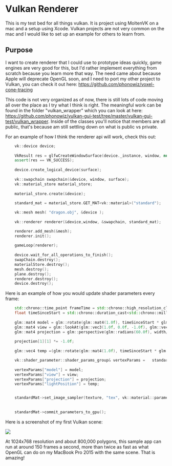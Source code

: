 # Vulkan Renderer

This is my test bed for all things vulkan.  It is project using MoltenVK on a mac and a setup using Xcode.  Vulkan projects are not very common on the mac and I would like to set up an example for others to learn from.

Purpose
----------
I want to create renderer that I could use to prototype ideas quickly, game engines are very good for this, but I'd rather implement everything from scratch because you learn more that way.  The need came about because Apple will deprecate OpenGL soon, and I need to port my other project to Vulkan, you can check it out here: https://github.com/phonowiz/voxel-cone-tracing

This code is not very organized as of now, there is still lots of code moving all over the place as I try what I think is right.  The meaningful work can be found in the folder "vulkan_wrapper" which you can look at here: https://github.com/phonowiz/vulkan-gui-test/tree/master/vulkan-gui-test/vulkan_wrapper.  Inside of the classes you'll notice that members are all public, that's because am still settling down on what is public vs private.   


For an example of how I think the renderer api will work, check this out:



```c++
    vk::device device;
    
    VkResult res = glfwCreateWindowSurface(device._instance, window, nullptr, &surface);
    assert(res == VK_SUCCESS);
    
    device.create_logical_device(surface);
    
    vk::swapchain swapchain(&device, window, surface);
    vk::material_store material_store;
    
    material_store.create(&device);
    
    standard_mat = material_store.GET_MAT<vk::material>("standard");

    vk::mesh mesh( "dragon.obj", &device );
    
    vk::renderer renderer(&device,window, &swapchain, standard_mat);

    renderer.add_mesh(&mesh);
    renderer.init();
    
    gameLoop(renderer);
    
    device.wait_for_all_operations_to_finish();
    swapChain.destroy();
    materialStore.destroy();
    mesh.destroy();
    plane.destroy();
    renderer.destroy();
    device.destroy();
```

Here is an example of how you would update shader parameters every frame:

```c++
    std::chrono::time_point frameTime = std::chrono::high_resolution_clock::now();
    float timeSinceStart = std::chrono::duration_cast<std::chrono::milliseconds>( frameTime - gameStartTime ).count()/1000.0f;
    
    glm::mat4 model = glm::rotate(glm::mat4(1.0f), timeSinceStart * glm::radians(30.0f), glm::vec3(0.0f, 1.0f, 0.0f));
    glm::mat4 view = glm::lookAt(glm::vec3(1.0f, 0.0f, -1.0f), glm::vec3(0.0f, 0.0f, 0.0f), glm::vec3(0.0f, 1.0f, 0.0f));
    glm::mat4 projection = glm::perspective(glm::radians(60.0f), width/(float)height, 0.01f, 10.0f);
    
    projection[1][1] *= -1.0f;
    
    glm::vec4 temp =(glm::rotate(glm::mat4(1.0f), timeSinceStart * glm::radians(90.0f), glm::vec3(0.0f, 0.0f, 1.0f)) * glm::vec4(0.0f, 3.0f, 1.0f, 0.0f));

    vk::shader_parameter::shader_params_group& vertexParams =   standardMat->get_uniform_parameters(vk::material::parameter_stage::VERTEX, 0);
    
    vertexParams["model"] = model;
    vertexParams["view"] = view;
    vertexParams["projection"] = projection;
    vertexParams["lightPosition"] = temp;


    standardMat->set_image_sampler(texture, "tex", vk::material::parameter_stage::FRAGMENT, 1);
    
    
    standardMat->commit_parameters_to_gpu();

```

Here is a screenshot of my first Vulkan scene:

<img src="https://github.com/phonowiz/vulkan-gui-test/blob/master/vulkan-gui-test/screenshots/dragon.png">

At 1024x768 resolution and about 800,000 polygons, this sample app can run at around 150 frames a second, more than twice as fast as what OpenGL can do on my MacBook Pro 2015 with the same scene.  That is amazing! 

